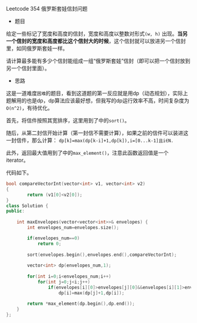 Leetcode 354 俄罗斯套娃信封问题

- 题目

给定一些标记了宽度和高度的信封，宽度和高度以整数对形式`(w, h)` 出现。**当另一个信封的宽度和高度都比这个信封大的时候**，这个信封就可以放进另一个信封里，如同俄罗斯套娃一样。

请计算最多能有多少个信封能组成一组“俄罗斯套娃”信封（即可以把一个信封放到另一个信封里面）。

- 思路

这是一道难度`困难`的题目，看到这道题的第一反应就是用dp（动态规划），实际上题解用的也是dp，dp算法应该最好想，但我写的dp运行效率不高，时间复杂度为`O(n^2)`，有待优化。

首先，将信件按照其宽排序，这里用到了<algorithm>中的`sort()`。

随后，从第二封信开始计算（第一封信不需要计算），如果之前的信件可以装进这一封信件，那么计算：
`
dp[k]=max(dp[k-i]+1,dp[k]),i=[0...k-1]且i∈N.
`

此外，返回最大值用到了<algorithm>中的`max_element()`，注意此函数返回值是一个iterator。

代码如下。

```c++
bool compareVectorInt(vector<int> v1, vector<int> v2)
{
        return (v1[0]<v2[0]);
}
class Solution {
public:
    
    int maxEnvelopes(vector<vector<int>>& envelopes) {
        int envelopes_num=envelopes.size();

        if(envelopes_num==0) 
            return 0;
        
        sort(envelopes.begin(),envelopes.end(),compareVectorInt);
        
        vector<int> dp(envelopes_num,1);
        
        for(int i=0;i<envelopes_num;i++)
            for(int j=0;j<i;j++)
                if(envelopes[i][0]>envelopes[j][0]&&envelopes[i][1]>envelopes[j][1])
                    dp[i]=max(dp[j]+1,dp[i]);
        
        return *max_element(dp.begin(),dp.end());
    }
};
```
